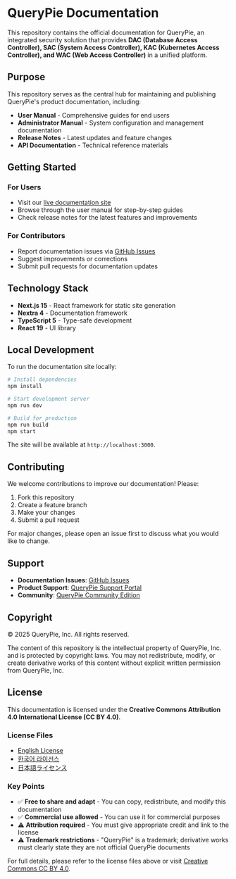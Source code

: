 # QueryPie Documentation

This repository contains the official documentation for QueryPie, an integrated security solution that provides **DAC (Database Access Controller), SAC (System Access Controller), KAC (Kubernetes Access Controller), and WAC (Web Access Controller)** in a unified platform.

## Purpose

This repository serves as the central hub for maintaining and publishing QueryPie's product documentation, including:

- **User Manual** - Comprehensive guides for end users
- **Administrator Manual** - System configuration and management documentation
- **Release Notes** - Latest updates and feature changes
- **API Documentation** - Technical reference materials

## Getting Started

### For Users
- Visit our [live documentation site](https://docs.querypie.io)
- Browse through the user manual for step-by-step guides
- Check release notes for the latest features and improvements

### For Contributors
- Report documentation issues via [GitHub Issues](https://github.com/querypie/querypie-docs/issues)
- Suggest improvements or corrections
- Submit pull requests for documentation updates

## Technology Stack

- **Next.js 15** - React framework for static site generation
- **Nextra 4** - Documentation framework
- **TypeScript 5** - Type-safe development
- **React 19** - UI library

## Local Development

To run the documentation site locally:

```bash
# Install dependencies
npm install

# Start development server
npm run dev

# Build for production
npm run build
npm start
```

The site will be available at `http://localhost:3000`.

## Contributing

We welcome contributions to improve our documentation! Please:

1. Fork this repository
2. Create a feature branch
3. Make your changes
4. Submit a pull request

For major changes, please open an issue first to discuss what you would like to change.

## Support

- **Documentation Issues**: [GitHub Issues](https://github.com/querypie/querypie-docs/issues)
- **Product Support**: [QueryPie Support Portal](https://help.support.querypie.com)
- **Community**: [QueryPie Community Edition](https://www.querypie.com/en/resources/learn/documentation/querypie-install-guide)

## Copyright

&copy; 2025 QueryPie, Inc. All rights reserved.

The content of this repository is the intellectual property of QueryPie, Inc. and is protected by copyright laws. 
You may not redistribute, modify, or create derivative works of this content without explicit written permission from QueryPie, Inc.

## License

This documentation is licensed under the **Creative Commons Attribution 4.0 International License (CC BY 4.0)**.

### License Files
- [English License](LICENSE.md)
- [한국어 라이선스](LICENSE.ko.md)
- [日本語ライセンス](LICENSE.ja.md)

### Key Points
- ✅ **Free to share and adapt** - You can copy, redistribute, and modify this documentation
- ✅ **Commercial use allowed** - You can use it for commercial purposes
- ⚠️ **Attribution required** - You must give appropriate credit and link to the license
- ⚠️ **Trademark restrictions** - "QueryPie" is a trademark; derivative works must clearly state they are not official QueryPie documents

For full details, please refer to the license files above or visit [Creative Commons CC BY 4.0](https://creativecommons.org/licenses/by/4.0/).

